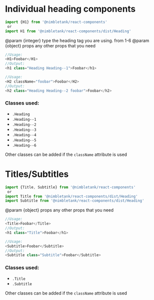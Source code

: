 # Individual heading components

```js
import {H1} from '@nimbletank/react-components'
 or
import H1 from '@nimbletank/react-components/dist/Heading'
```

@param {integer} type the heading tag you are using. from 1-6
@param {object} props any other props that you need

```js
//Usage:
<H1>Foobar</H1>
//Output:
<h1 class="Heading Heading--1">Foobar</h1>

//Usage:
<H2 className="foobar">Foobar</H2>
//Output:
<h2 class="Heading Heading--2 foobar">Foobar</h2>
```

### Classes used:
* `.Heading`
* `.Heading--1`
* `.Heading--2`
* `.Heading--3`
* `.Heading--4`
* `.Heading--5`
* `.Heading--6`

Other classes can be added if the `className` attribute is used

# Titles/Subtitles

```js
import {Title, Subtitle} from '@nimbletank/react-components'
 or
import Title from '@nimbletank/react-components/dist/Heading'
import Subtitle from '@nimbletank/react-components/dist/Heading'
```

@param {object} props any other props that you need

```js
//Usage:
<Title>Foobar</Title>
//Output:
<h1 class="Title">Foobar</h1>

//Usage:
<Subtitle>Foobar</Subtitle>
//Output:
<Subtitle class="Subtitle">Foobar</Subtitle>
```

### Classes used:
* `.Title`
* `.Subtitle`

Other classes can be added if the `className` attribute is used
